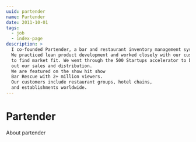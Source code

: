 ```yaml
---
uuid: partender
name: Partender
date: 2011-10-01
tags:
  - job
  - index-page
description: >
  I co-founded Partender, a bar and restaurant inventory management system.
  We practiced lean product development and worked closely with our customers
  to find market fit. We went through the 500 Startups accelerator to build
  out our sales and distribution.
  We are featured on the show hit show
  Bar Rescue with 2+ million viewers.
  Our customers include restaurant groups, hotel chains,
  and establishments worldwide.
---
```

# Partender
About partender
